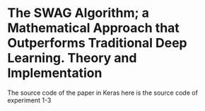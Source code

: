 # The SWAG Algorithm; a Mathematical Approach that Outperforms Traditional Deep Learning. Theory and Implementation

The source code of the paper in Keras
here is the source code of experiment 1-3
